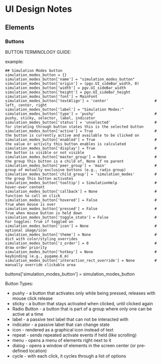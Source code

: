 # UI Design Notes

## Elements

### Buttons

BUTTON TERMINOLOGY GUIDE:

example:
```
## Simulation Modes button
simulation_modes_button = {}
simulation_modes_button['name'] = "simulation_modes_button"
simulation_modes_button['origin'] = (pgv.UI_sideBar_width, 0)
simulation_modes_button['width'] = pgv.UI_sideBar_width
simulation_modes_button['height'] = pgv.UI_sideBar_height
simulation_modes_button['font'] = MainFont
simulation_modes_button['textAlign'] = 'center'                     # left, center, right
simulation_modes_button['label'] = "Simulation Modes:"
simulation_modes_button['type'] = 'pushy'                           # pushy, sticky, selector, label, indicator
simulation_modes_button['status'] = 'unselected'                    # for iterating through button states this is the selected button
simulation_modes_button['active'] = True                            # the button is currently active and available to be clicked on
simulation_modes_button['enabled'] = True                           # the value or activity this button enables is calculated
simulation_modes_button['display'] = True                           # the button is visible or not visible
simulation_modes_button['master_group'] = None                      # the group this button is a child of, None if no parent
simulation_modes_button['peer_group'] = 'main'                      # group of mutually exclusive buttons (e.g., radio group)
simulation_modes_button['child_group'] = 'simulation_modes'         # the group this button activates
simulation_modes_button['tooltip'] = SimulationHelp                 # hover-over content
simulation_modes_button['callback'] = None                          # function to call on click
simulation_modes_button['hovered'] = False                          # True when mouse is over
simulation_modes_button['pressed'] = False                          # True when mouse button is held down
simulation_modes_button['toggle_state'] = False                     # For toggles: True if toggled on
simulation_modes_button['icon'] = None                              # optional image/icon
simulation_modes_button['theme'] = None                             # dict with color/styling overrides
simulation_modes_button['z_order'] = 0                              # draw order priority
simulation_modes_button['hotkey'] = None                            # keybinding (e.g., pygame.K_m)
simulation_modes_button['interaction_rect_override'] = None         # manually override clickable area
```

buttons['simulation_modes_button'] = simulation_modes_button

Button Types:
- pushy - a button that activates only while being pressed, releases with mouse click release
- sticky - a button that stays activated when clicked, until clicked again
- Radio Button - a button that is part of a group where only one can be active at a time
- label - a passive text label that can not be interacted with
- indicator - a passive label that can change state
- icon - rendered as a graphical icon instead of text
- repeat - sends repeated activate events if held (like scrolling)
- menu - opens a menu of elements right next to it
- dialog - opens a window of elements in the screen center (or pre-defined location)
- cycle - with each click, it cycles through a list of options
